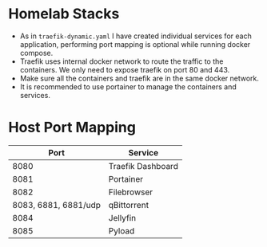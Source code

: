 # Homelab Stacks
- As in `traefik-dynamic.yaml` I have created individual services for each application, performing port mapping is optional while running docker compose.
- Traefik uses internal docker network to route the traffic to the containers. We only need to expose traefik on port 80 and 443.
- Make sure all the containers and traefik are in the same docker network.
- It is recommended to use portainer to manage the containers and services.

# Host Port Mapping
| Port                | Service           |
|---------------------|-------------------|
| 8080                | Traefik Dashboard |
| 8081                | Portainer         |
| 8082                | Filebrowser       |
| 8083, 6881, 6881/udp| qBittorrent       |
| 8084                | Jellyfin          |
| 8085                | Pyload            |
